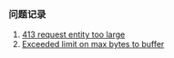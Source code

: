 ### 问题记录
1. [413 request entity too large](requestSizeConfig.md)
2. [Exceeded limit on max bytes to buffer](dataBufferSize.md)
